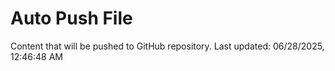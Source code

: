 # Auto Push File

Content that will be pushed to GitHub repository.
Last updated: 06/28/2025, 12:46:48 AM